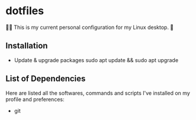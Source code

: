 # dotfiles
:technologist: This is my current personal configuration for my Linux desktop. :penguin:

## Installation

- Update & upgrade packages
sudo apt update && sudo apt upgrade

## List of Dependencies
Here are listed all the softwares, commands and scripts I've installed on my profile and preferences:

- git
